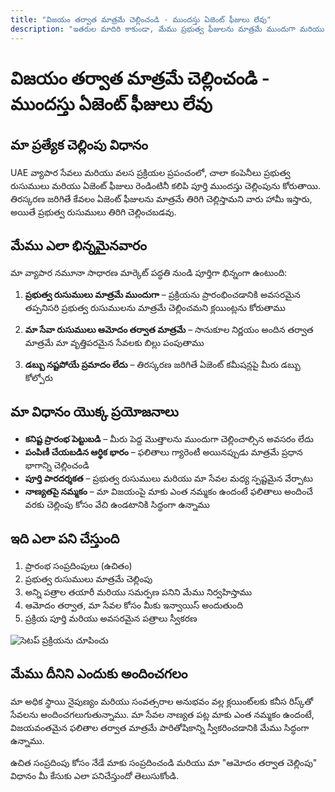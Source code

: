 ```yaml
---
title: "విజయం తర్వాత మాత్రమే చెల్లించండి - ముందస్తు ఏజెంట్ ఫీజులు లేవు"
description: "ఇతరుల మాదిరి కాకుండా, మేము ప్రభుత్వ ఫీజులను మాత్రమే ముందుగా మరియు మా సేవా ఫీజులను ఆమోదం తర్వాత వసూలు చేస్తాము. రిస్క్ లేదు, పూర్తి పారదర్శకత, మరియు గ్యారెంటీడ్ ఫలితాలు."
---
```


# విజయం తర్వాత మాత్రమే చెల్లించండి - ముందస్తు ఏజెంట్ ఫీజులు లేవు

## మా ప్రత్యేక చెల్లింపు విధానం

UAE వ్యాపార సేవలు మరియు వలస ప్రక్రియల ప్రపంచంలో, చాలా కంపెనీలు ప్రభుత్వ రుసుములు మరియు ఏజెంట్ ఫీజులు రెండింటినీ కలిపి పూర్తి ముందస్తు చెల్లింపును కోరుతాయి. తిరస్కరణ జరిగితే కేవలం ఏజెంట్ ఫీజులను మాత్రమే తిరిగి చెల్లిస్తామని వారు హామీ ఇస్తారు, అయితే ప్రభుత్వ రుసుములు తిరిగి చెల్లించబడవు.

## మేము ఎలా భిన్నమైనవారం

మా వ్యాపార నమూనా సాధారణ మార్కెట్ పద్ధతి నుండి పూర్తిగా భిన్నంగా ఉంటుంది:

1. **ప్రభుత్వ రుసుములు మాత్రమే ముందుగా** – ప్రక్రియను ప్రారంభించడానికి అవసరమైన తప్పనిసరి ప్రభుత్వ రుసుములను మాత్రమే చెల్లించమని క్లయింట్లను కోరుతాము

2. **మా సేవా రుసుములు ఆమోదం తర్వాత మాత్రమే** – సానుకూల నిర్ణయం అందిన తర్వాత మాత్రమే మా వృత్తిపరమైన సేవలకు బిల్లు పంపుతాము

3. **డబ్బు నష్టపోయే ప్రమాదం లేదు** – తిరస్కరణ జరిగితే ఏజెంట్ కమీషన్లపై మీరు డబ్బు కోల్పోరు

## మా విధానం యొక్క ప్రయోజనాలు

- **కనిష్ట ప్రారంభ పెట్టుబడి** – మీరు పెద్ద మొత్తాలను ముందుగా చెల్లించాల్సిన అవసరం లేదు
- **పంపిణీ చేయబడిన ఆర్థిక భారం** – ఫలితాలు గ్యారెంటీ అయినప్పుడు మాత్రమే ప్రధాన భాగాన్ని చెల్లించండి
- **పూర్తి పారదర్శకత** – ప్రభుత్వ రుసుములు మరియు మా సేవల మధ్య స్పష్టమైన వేర్పాటు
- **నాణ్యతపై నమ్మకం** – మా విజయంపై మాకు ఎంత నమ్మకం ఉందంటే ఫలితాలు అందించే వరకు చెల్లింపు కోసం వేచి ఉండటానికి సిద్ధంగా ఉన్నాము

## ఇది ఎలా పని చేస్తుంది

1. ప్రారంభ సంప్రదింపులు (ఉచితం)
2. ప్రభుత్వ రుసుములు మాత్రమే చెల్లింపు
3. అన్ని పత్రాల తయారీ మరియు సమర్పణ పనిని మేము నిర్వహిస్తాము
4. ఆమోదం తర్వాత, మా సేవల కోసం మీకు ఇన్వాయిస్ అందుతుంది
5. ప్రక్రియ పూర్తి మరియు అవసరమైన పత్రాలు స్వీకరణ

![సెటప్ ప్రక్రియను చూపించు](/img/post-payment-process.svg)

## మేము దీనిని ఎందుకు అందించగలం

మా అధిక స్థాయి నైపుణ్యం మరియు సంవత్సరాల అనుభవం వల్ల క్లయింట్‌లకు కనీస రిస్క్‌తో సేవలను అందించగలుగుతున్నాము. మా సేవల నాణ్యత పట్ల మాకు ఎంత నమ్మకం ఉందంటే, విజయవంతమైన ఫలితాల తర్వాత మాత్రమే పారితోషికాన్ని స్వీకరించడానికి మేము సిద్ధంగా ఉన్నాము.

ఉచిత సంప్రదింపు కోసం నేడే మాకు సంప్రదించండి మరియు మా "ఆమోదం తర్వాత చెల్లింపు" విధానం మీ కేసుకు ఎలా పనిచేస్తుందో తెలుసుకోండి.
